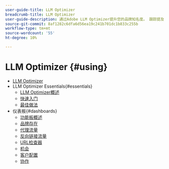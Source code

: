 ```yaml
---
user-guide-title: LLM Optimizer
breadcrumb-title: LLM Optimizer
user-guide-description: 通过Adobe LLM Optimizer提升您的品牌知名度。 跟踪提及次数、揭示见解并主导人工智能驱动的搜索。 掌控您的可见性 — 立即开始优化！
source-git-commit: 8af1282c6dfa6d56ea19c241b701dc1b833c255b
workflow-type: tm+mt
source-wordcount: '55'
ht-degree: 10%

---
```



# LLM Optimizer {#using}

+ [LLM Optimizer](/help/home.md)
+ LLM Optimizer Essentials{#essentials}
   + [LLM Optimizer概述](/help/overview/overview.md)
   + [快速入门](/help/overview/quick-start.md)
   + [最佳做法](/help/tutorials/best-practices.md)
+ 仪表板{#dashboards}
   + [功能板概述](/help/dashboards/dashboards-overview.md)
   + [品牌存在](/help/dashboards/brand-presence.md)
   + [代理流量](/help/dashboards/agentic-traffic.md)
   + [反向链接流量](/help/dashboards/referral-traffic.md)
   + [URL检查器](/help/dashboards/url-inspector.md)
   + [机会](/help/dashboards/opportunities.md)
   + [客户配置](/help/dashboards/customer-configuration.md)
   + [协作](/help/dashboards/collaboration.md)

